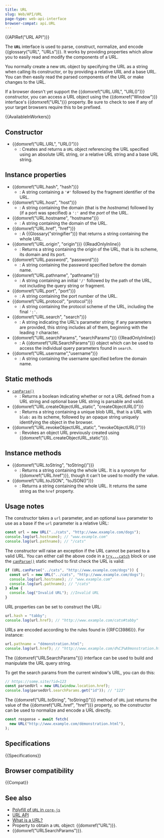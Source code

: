 ```yaml
---
title: URL
slug: Web/API/URL
page-type: web-api-interface
browser-compat: api.URL
---
```


{{APIRef("URL API")}}

The **`URL`** interface is used to parse, construct, normalize, and encode {{glossary("URL", "URLs")}}. It works by providing properties which allow you to easily read and modify the components of a URL.

You normally create a new `URL` object by specifying the URL as a string when calling its constructor, or by providing a relative URL and a base URL. You can then easily read the parsed components of the URL or make changes to the URL.

If a browser doesn't yet support the {{domxref("URL.URL", "URL()")}} constructor, you can access a URL object using the {{domxref("Window")}} interface's {{domxref("URL")}} property. Be sure to check to see if any of your target browsers require this to be prefixed.

{{AvailableInWorkers}}

## Constructor

- {{domxref("URL.URL", "URL()")}}
  - : Creates and returns a `URL` object referencing the URL specified using an absolute URL string, or a relative URL string and a base URL string.

## Instance properties

- {{domxref("URL.hash", "hash")}}
  - : A string containing a `'#'` followed by the fragment identifier of the URL.
- {{domxref("URL.host", "host")}}
  - : A string containing the domain (that is the _hostname_) followed by (if a port was specified) a `':'` and the _port_ of the URL.
- {{domxref("URL.hostname", "hostname")}}
  - : A string containing the domain of the URL.
- {{domxref("URL.href", "href")}}
  - : A {{Glossary("stringifier")}} that returns a string containing the whole URL.
- {{domxref("URL.origin", "origin")}} {{ReadOnlyInline}}
  - : Returns a string containing the origin of the URL, that is its scheme, its domain and its port.
- {{domxref("URL.password", "password")}}
  - : A string containing the password specified before the domain name.
- {{domxref("URL.pathname", "pathname")}}
  - : A string containing an initial `'/'` followed by the path of the URL, not including the query string or fragment.
- {{domxref("URL.port", "port")}}
  - : A string containing the port number of the URL.
- {{domxref("URL.protocol", "protocol")}}
  - : A string containing the protocol scheme of the URL, including the final `':'`.
- {{domxref("URL.search", "search")}}
  - : A string indicating the URL's parameter string; if any parameters are provided, this string includes all of them, beginning with the leading `?` character.
- {{domxref("URL.searchParams", "searchParams")}} {{ReadOnlyInline}}
  - : A {{domxref("URLSearchParams")}} object which can be used to access the individual query parameters found in `search`.
- {{domxref("URL.username","username")}}
  - : A string containing the username specified before the domain name.

## Static methods

- [`canParse()`](/en-US/docs/Web/API/URL/canParse_static)
  - : Returns a boolean indicating whether or not a URL defined from a URL string and optional base URL string is parsable and valid.
- {{domxref("URL.createObjectURL_static", "createObjectURL()")}}
  - : Returns a string containing a unique blob URL, that is a URL with `blob:` as its scheme, followed by an opaque string uniquely identifying the object in the browser.
- {{domxref("URL.revokeObjectURL_static", "revokeObjectURL()")}}
  - : Revokes an object URL previously created using {{domxref("URL.createObjectURL_static")}}.

## Instance methods

- {{domxref("URL.toString", "toString()")}}
  - : Returns a string containing the whole URL. It is a synonym for {{domxref("URL.href")}}, though it can't be used to modify the value.
- {{domxref("URL.toJSON", "toJSON()")}}
  - : Returns a string containing the whole URL. It returns the same string as the `href` property.

## Usage notes

The constructor takes a `url` parameter, and an optional `base` parameter to use as a base if the `url` parameter is a relative URL:

```js
const url = new URL("../cats", "http://www.example.com/dogs");
console.log(url.hostname); // "www.example.com"
console.log(url.pathname); // "/cats"
```

The constructor will raise an exception if the URL cannot be parsed to a valid URL.
You can either call the above code in a [`try...catch`](/en-US/docs/Web/JavaScript/Reference/Statements/try...catch) block or use the [`canParse()`](/en-US/docs/Web/API/URL/canParse_static) static method to first check the URL is valid:

```js
if (URL.canParse("../cats", "http://www.example.com/dogs")) {
  const url = new URL("../cats", "http://www.example.com/dogs");
  console.log(url.hostname); // "www.example.com"
  console.log(url.pathname); // "/cats"
} else {
  console.log("Invalid URL"); //Invalid URL
}
```

URL properties can be set to construct the URL:

```js
url.hash = "tabby";
console.log(url.href); // "http://www.example.com/cats#tabby"
```

URLs are encoded according to the rules found in {{RFC(3986)}}. For instance:

```js
url.pathname = "démonstration.html";
console.log(url.href); // "http://www.example.com/d%C3%A9monstration.html"
```

The {{domxref("URLSearchParams")}} interface can be used to build and manipulate the URL query string.

To get the search params from the current window's URL, you can do this:

```js
// https://some.site/?id=123
const parsedUrl = new URL(window.location.href);
console.log(parsedUrl.searchParams.get("id")); // "123"
```

The {{domxref("URL.toString", "toString()")}} method of `URL` just returns the value of the {{domxref("URL.href", "href")}} property, so the constructor can be used to normalize and encode a URL directly.

```js
const response = await fetch(
  new URL("http://www.example.com/démonstration.html"),
);
```

## Specifications

{{Specifications}}

## Browser compatibility

{{Compat}}

## See also

- [Polyfill of `URL` in `core-js`](https://github.com/zloirock/core-js#url-and-urlsearchparams)
- [URL API](/en-US/docs/Web/API/URL_API)
- [What is a URL?](/en-US/docs/Learn/Common_questions/Web_mechanics/What_is_a_URL)
- Property to obtain a `URL` object: {{domxref("URL")}}.
- {{domxref("URLSearchParams")}}.
